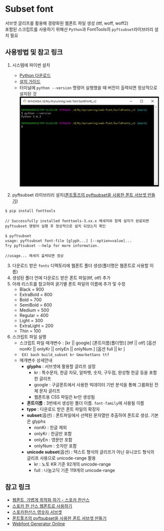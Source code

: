 # Subset font

서브셋 글리프를 활용해 경량화된 웹폰트 파일 생성 (ttf, woff, woff2)   
포함된 스크립트를 사용하기 위해선  <code>Python</code>과 FontTools의 <code>pyftsubset</code>라이브러리 설치 필요

## 사용방법 및 참고 링크
	
1. 시스템에 파이썬 설치
	- [Python 다운로드](https://www.python.org/downloads/)
	- [설치 가이드](https://wikidocs.net/8)
	- 터미널에 <code>python --version</code> 명령어 실행했을 때 버전이 출력되면 정상적으로 설치된 것
![Alt text](/images/thumb_1.jpg)

2.  pyftsubset 라이브러리 설치([폰트툴즈의 pyftsubset을 사용한 폰트 서브셋 만들기](https://www.44bits.io/ko/post/optimization_webfont_with_pyftsubnet)) 
```
$ pip install fonttools

// Successfully installed fonttools-3.xx.x 메세지와 함께 설치가 완료되면 pyftsubset 명령어 실행 후 정상적으로 설치 되었는지 확인

$ pyftsubset
usage: pyftsubset font-file [glyph...] [--option=value]...
Try pyftsubset --help for more information.

//usage... 메세지 출력되면 정상
```
3. 다운로드 받은 <code>fonts</code> 디렉토리에 웹폰트 폴더 생성(폴더명은 웹폰트로 사용할 이름)
4. 생성된 폴더 안에 다운로드 받은 폰트 파일(ttf, otf) 추가
5. 아래 리스트를 참고하여 굵기별 폰트 파일의 이름에 추가 및 수정
	- Black = 900
	- ExtraBold = 800
	- Bold = 700
	- SemiBold = 600
	- Medium = 500
	- Regular = 400
	- Light = 300
	- ExtraLight = 200
	- Thin = 100
6. 스크립트 파일 실행
	- 스크립트 파일 매개변수 : [kr || google] [폰트이름(폴더명)] [ttf || otf] [옵션 nonKr || onlyKr || onlyEn || onlyNum ] [옵션 full || kr ]
	- <code> EX) bash build_subset kr GmarketSans ttf</code>
	- 매개변수 상세안내
		- **glyphs** : 서브셋에 활용할 글리프 설정
			- kr : 특수문자, 한글 자모, 알파벳, 숫자, 구두점, 완성형 한글 등을 포함한 글리프
			- google : 구글폰트에서 사용한 빅데이터 기반 분석을 통해 그룹화된 전체 문자 글리프
			- 웹폰트용 CSS 파일은 kr만 생성됨
		- **폰트이름** : 3번에서 생성된 폴더 이름. <code>font-family</code>에 사용될 이름
		- **type** : 다운로드 받은 폰트 파일의 확장자
		- **subset**(옵션) : 폰트파일에서 선택된 문자열만 추출하여 폰트로 생성. 기본은 glyphs 
			- nonKr : 한글 제외
			- onlyKr : 한글만 포함
			- onlyEn : 영문만 포함
			- onlyNum : 숫자만 포함
		- **unicode subset**(옵션) : 텍스트 형식의 글리프가 아닌 유니코드 형식의 글리프 사용으로 unicode-range 활용
			- kr : 노토 KR 기준 92개의 unicode-range
			- full : 나눔고딕 기준 119개의  unicode-range


## 참고 링크

- [웹폰트, 가볍게 최적화 하기 - 스포카 한산스](https://brunch.co.kr/@kimdal/4)
- [스포카 한 산스 웹폰트로 사용하기](https://spoqa.github.io/2017/02/15/using-shs-as-webfonts.html)
- [스포카한산스 영숫자 서브셋](https://github.com/isangho/SpoqaHanSans-EN)
- [폰트툴즈의 pyftsubset을 사용한 폰트 서브셋 만들기](https://www.44bits.io/ko/post/optimization_webfont_with_pyftsubnet)
- [Webfont Generator Online](https://transfonter.org/)